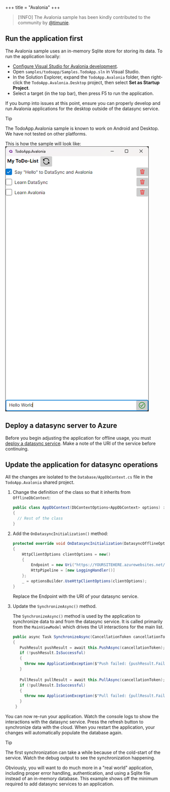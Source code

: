 +++
title = "Avalonia"
+++

> [!INFO]
> The Avalonia sample has been kindly contributed to the community by <a href="https://github.com/timunie">@timunie</a>.

## Run the application first

The Avalonia sample uses an in-memory Sqlite store for storing its data.  To run the application locally:

* [Configure Visual Studio for Avalonia development](https://docs.avaloniaui.net/docs/get-started).
* Open `samples/todoapp/Samples.TodoApp.sln` in Visual Studio.
* In the Solution Explorer, expand the `TodoApp.Avalonia` folder, then right-click the `TodoApp.Avalonia.Desktop` project, then select **Set as Startup Project**.
* Select a target (in the top bar), then press F5 to run the application.

If you bump into issues at this point, ensure you can properly develop and run Avalonia applications for the desktop outside of the datasync service.

> [!TIP]
> The TodoApp.Avalonia sample is known to work on Android and Desktop.  We have not tested on other platforms.

This is how the sample will look like:
![Avalonia sample on Desktop](assets/TodoApp.Avalonia.Desktop.png)

## Deploy a datasync server to Azure

Before you begin adjusting the application for offline usage, you must [deploy a datasync service](../server.md).  Make a note of the URI of the service before continuing.

## Update the application for datasync operations

All the changes are isolated to the `Database/AppDbContext.cs` file in the `TodoApp.Avalonia` shared project.

1. Change the definition of the class so that it inherits from `OfflineDbContext`:

   ```csharp
   public class AppDbContext(DbContextOptions<AppDbContext> options) : OfflineDbContext(options)
   {
     // Rest of the class
   }
   ```

2. Add the `OnDatasyncInitialization()` method:

   ```csharp
   protected override void OnDatasyncInitialization(DatasyncOfflineOptionsBuilder optionsBuilder)
   {
       HttpClientOptions clientOptions = new()
       {
           Endpoint = new Uri("https://YOURSITEHERE.azurewebsites.net/"),
           HttpPipeline = [new LoggingHandler()]
       };
       _ = optionsBuilder.UseHttpClientOptions(clientOptions);
   }
   ```

   Replace the Endpoint with the URI of your datasync service.

3. Update the `SynchronizeAsync()` method.

   The `SynchronizeAsync()` method is used by the application to synchronize data to and from the datasync service.  It is called primarily from the `MainViewModel` which drives the UI interactions for the main list.

   ```csharp
   public async Task SynchronizeAsync(CancellationToken cancellationToken = default)
   {
      PushResult pushResult = await this.PushAsync(cancellationToken);
      if (!pushResult.IsSuccessful)
      {
        throw new ApplicationException($"Push failed: {pushResult.FailedRequests.FirstOrDefault().Value.ReasonPhrase}");
      }

      PullResult pullResult = await this.PullAsync(cancellationToken);
      if (!pullResult.IsSuccessful)
      {
        throw new ApplicationException($"Pull failed: {pullResult.FailedRequests.FirstOrDefault().Value.ReasonPhrase}");
      }
    }
    ```

You can now re-run your application. Watch the console logs to show the interactions with the datasync service.  Press the refresh button to synchronize data with the cloud.  When you restart the application, your changes will automatically populate the database again.

> [!TIP]
> The first synchronization can take a while because of the cold-start of the service.  Watch the debug output to see the synchronization happening.

Obviously, you will want to do much more in a "real world" application, including proper error handling, authentication, and using a Sqlite file instead of an in-memory database.  This example shows off the minimum required to add datasync services to an application.
